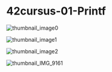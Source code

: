 # 42cursus-01-Printf

![thumbnail_image0](https://user-images.githubusercontent.com/106436743/205688192-4d50d956-17ca-473d-9e46-8984caa2a67b.jpg)


![thumbnail_image1](https://user-images.githubusercontent.com/106436743/205688197-c9881542-d1e0-48c5-b375-0e0b0fef529f.jpg)


![thumbnail_image2](https://user-images.githubusercontent.com/106436743/205688200-3e0f2615-7cb9-4ad6-a027-4cdbebba4220.jpg)


![thumbnail_IMG_9161](https://user-images.githubusercontent.com/106436743/205688203-a9676c49-daf1-4ace-a23e-432c8af1983f.jpg)
